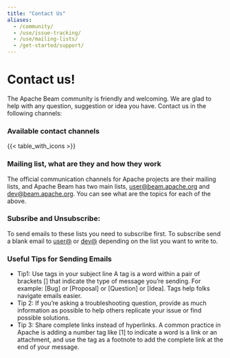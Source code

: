 ```yaml
---
title: "Contact Us"
aliases:
  - /community/
  - /use/issue-tracking/
  - /use/mailing-lists/
  - /get-started/support/
---
```


<!--
Licensed under the Apache License, Version 2.0 (the "License");
you may not use this file except in compliance with the License.
You may obtain a copy of the License at

http://www.apache.org/licenses/LICENSE-2.0

Unless required by applicable law or agreed to in writing, software
distributed under the License is distributed on an "AS IS" BASIS,
WITHOUT WARRANTIES OR CONDITIONS OF ANY KIND, either express or implied.
See the License for the specific language governing permissions and
limitations under the License.
-->

# Contact us!

The Apache Beam community is friendly and welcoming. We are glad to help with any
question, suggestion or idea you have. Contact us in the following channels:

### Available contact channels

{{< table_with_icons >}}

### Mailing list, what are they and how they work

The official communication channels for Apache projects are their mailing lists, and Apache
Beam has two main lists, user@beam.apache.org and dev@beam.apache.org. You can see
what are the topics for each of the above.

### Subsribe and Unsubscribe:

To send emails to these lists you need to subscribe first. To subscribe send a blank email to [user@](user-subscribe@beam.apache.org) or [dev@](dev@beam.apache.org) depending on the list you want to write to.

### Useful Tips for Sending Emails

- Tip1: Use tags in your subject line
  A tag is a word within a pair of brackets [] that indicate the type of message you’re sending. For example: [Bug] or [Proposal] or [Question] or [Idea]. Tags help folks navigate emails easier.
- Tip 2: If you’re asking a troubleshooting question, provide as much information as possible to help others replicate your issue or find possible solutions.
- Tip 3: Share complete links instead of hyperlinks. A common practice in Apache is adding a number tag like [1] to indicate a word is a link or an attachment, and use the tag as a footnote to add the complete link at the end of your message.
